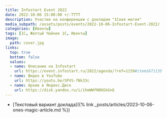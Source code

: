 ```yaml
---
title: Infostart Event 2022
date: 2022-10-06 15:00:00 +/-TTTT
description: Участие на конференции с докладом "1Сная магия"
media_subpath: /assets/posts/events/2022-10-06-Infostart-Event-2022/
categories: [Ивенты]
tags: [1С, Желтый Чайник 1С, Ивенты]
image:
  path: cover.jpg
links:
  top: true
  bottom: false
  values:
  - name: Описание на Infostart
    url: https://event.infostart.ru/2022/agenda/?ref=1159#item1671135
  - name: Видео в YouTube
    url: https://youtu.be/SPVS-fNk33c
  - name: Архив в Яндекс.Диск
    url: https://disk.yandex.ru/i/ihmWWfN0KGkGnQ
---
```


- [Текстовый вариант доклада]({% link _posts/articles/2023-10-06-ones-magic-article.md %})